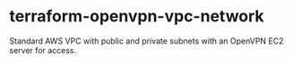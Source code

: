 # terraform-openvpn-vpc-network
Standard AWS VPC with public and private subnets with an OpenVPN EC2 server for access.
